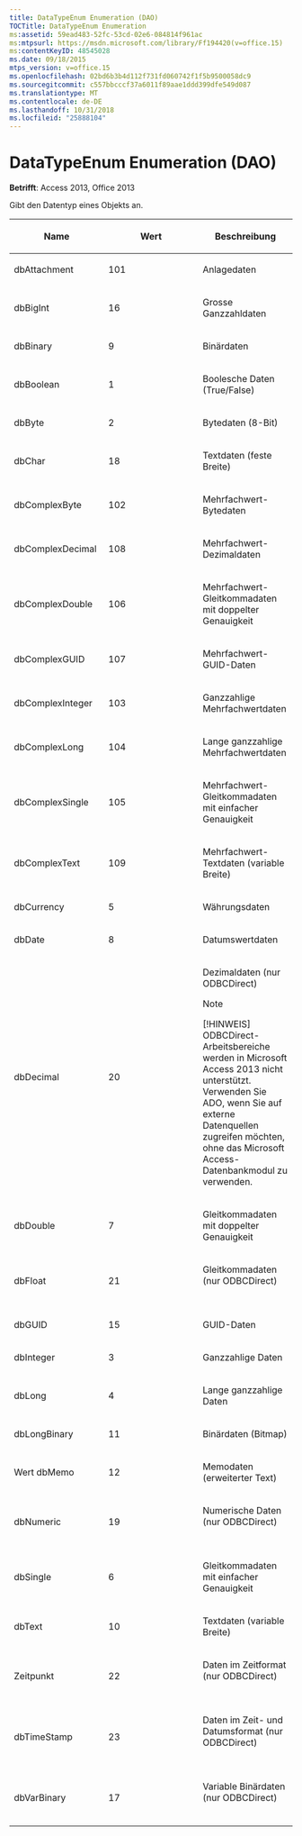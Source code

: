 ```yaml
---
title: DataTypeEnum Enumeration (DAO)
TOCTitle: DataTypeEnum Enumeration
ms:assetid: 59ead483-52fc-53cd-02e6-084814f961ac
ms:mtpsurl: https://msdn.microsoft.com/library/Ff194420(v=office.15)
ms:contentKeyID: 48545028
ms.date: 09/18/2015
mtps_version: v=office.15
ms.openlocfilehash: 02bd6b3b4d112f731fd060742f1f5b9500058dc9
ms.sourcegitcommit: c557bbcccf37a6011f89aae1ddd399dfe549d087
ms.translationtype: MT
ms.contentlocale: de-DE
ms.lasthandoff: 10/31/2018
ms.locfileid: "25888104"
---
```

# <a name="datatypeenum-enumeration-dao"></a>DataTypeEnum Enumeration (DAO)


**Betrifft**: Access 2013, Office 2013

Gibt den Datentyp eines Objekts an.

<table>
<colgroup>
<col style="width: 33%" />
<col style="width: 33%" />
<col style="width: 33%" />
</colgroup>
<thead>
<tr class="header">
<th><p>Name</p></th>
<th><p>Wert</p></th>
<th><p>Beschreibung</p></th>
</tr>
</thead>
<tbody>
<tr class="odd">
<td><p>dbAttachment</p></td>
<td><p>101</p></td>
<td><p>Anlagedaten</p></td>
</tr>
<tr class="even">
<td><p>dbBigInt</p></td>
<td><p>16</p></td>
<td><p>Grosse Ganzzahldaten</p></td>
</tr>
<tr class="odd">
<td><p>dbBinary</p></td>
<td><p>9</p></td>
<td><p>Binärdaten</p></td>
</tr>
<tr class="even">
<td><p>dbBoolean</p></td>
<td><p>1</p></td>
<td><p>Boolesche Daten (True/False)</p></td>
</tr>
<tr class="odd">
<td><p>dbByte</p></td>
<td><p>2</p></td>
<td><p>Bytedaten (8-Bit)</p></td>
</tr>
<tr class="even">
<td><p>dbChar</p></td>
<td><p>18</p></td>
<td><p>Textdaten (feste Breite)</p></td>
</tr>
<tr class="odd">
<td><p>dbComplexByte</p></td>
<td><p>102</p></td>
<td><p>Mehrfachwert-Bytedaten</p></td>
</tr>
<tr class="even">
<td><p>dbComplexDecimal</p></td>
<td><p>108</p></td>
<td><p>Mehrfachwert-Dezimaldaten</p></td>
</tr>
<tr class="odd">
<td><p>dbComplexDouble</p></td>
<td><p>106</p></td>
<td><p>Mehrfachwert-Gleitkommadaten mit doppelter Genauigkeit</p></td>
</tr>
<tr class="even">
<td><p>dbComplexGUID</p></td>
<td><p>107</p></td>
<td><p>Mehrfachwert-GUID-Daten</p></td>
</tr>
<tr class="odd">
<td><p>dbComplexInteger</p></td>
<td><p>103</p></td>
<td><p>Ganzzahlige Mehrfachwertdaten</p></td>
</tr>
<tr class="even">
<td><p>dbComplexLong</p></td>
<td><p>104</p></td>
<td><p>Lange ganzzahlige Mehrfachwertdaten</p></td>
</tr>
<tr class="odd">
<td><p>dbComplexSingle</p></td>
<td><p>105</p></td>
<td><p>Mehrfachwert-Gleitkommadaten mit einfacher Genauigkeit</p></td>
</tr>
<tr class="even">
<td><p>dbComplexText</p></td>
<td><p>109</p></td>
<td><p>Mehrfachwert-Textdaten (variable Breite)</p></td>
</tr>
<tr class="odd">
<td><p>dbCurrency</p></td>
<td><p>5</p></td>
<td><p>Währungsdaten</p></td>
</tr>
<tr class="even">
<td><p>dbDate</p></td>
<td><p>8</p></td>
<td><p>Datumswertdaten</p></td>
</tr>
<tr class="odd">
<td><p>dbDecimal</p></td>
<td><p>20</p></td>
<td><p>Dezimaldaten (nur ODBCDirect)</p>

> [!NOTE]
> [!HINWEIS] ODBCDirect-Arbeitsbereiche werden in Microsoft Access 2013 nicht unterstützt. Verwenden Sie ADO, wenn Sie auf externe Datenquellen zugreifen möchten, ohne das Microsoft Access-Datenbankmodul zu verwenden.


</td>
</tr>
<tr class="even">
<td><p>dbDouble</p></td>
<td><p>7</p></td>
<td><p>Gleitkommadaten mit doppelter Genauigkeit</p></td>
</tr>
<tr class="odd">
<td><p>dbFloat</p></td>
<td><p>21</p></td>
<td><p>Gleitkommadaten (nur ODBCDirect)</p>

<br/>


</td>
</tr>
<tr class="even">
<td><p>dbGUID</p></td>
<td><p>15</p></td>
<td><p>GUID-Daten</p></td>
</tr>
<tr class="odd">
<td><p>dbInteger</p></td>
<td><p>3</p></td>
<td><p>Ganzzahlige Daten</p></td>
</tr>
<tr class="even">
<td><p>dbLong</p></td>
<td><p>4</p></td>
<td><p>Lange ganzzahlige Daten</p></td>
</tr>
<tr class="odd">
<td><p>dbLongBinary</p></td>
<td><p>11</p></td>
<td><p>Binärdaten (Bitmap)</p></td>
</tr>
<tr class="even">
<td><p>Wert dbMemo</p></td>
<td><p>12</p></td>
<td><p>Memodaten (erweiterter Text)</p></td>
</tr>
<tr class="odd">
<td><p>dbNumeric</p></td>
<td><p>19</p></td>
<td><p>Numerische Daten (nur ODBCDirect)</p>

<br/>


</td>
</tr>
<tr class="even">
<td><p>dbSingle</p></td>
<td><p>6</p></td>
<td><p>Gleitkommadaten mit einfacher Genauigkeit</p></td>
</tr>
<tr class="odd">
<td><p>dbText</p></td>
<td><p>10</p></td>
<td><p>Textdaten (variable Breite)</p></td>
</tr>
<tr class="even">
<td><p>Zeitpunkt</p></td>
<td><p>22</p></td>
<td><p>Daten im Zeitformat (nur ODBCDirect)</p>

<br/>


</td>
</tr>
<tr class="odd">
<td><p>dbTimeStamp</p></td>
<td><p>23</p></td>
<td><p>Daten im Zeit- und Datumsformat (nur ODBCDirect)</p>

<br/>


</td>
</tr>
<tr class="even">
<td><p>dbVarBinary</p></td>
<td><p>17</p></td>
<td><p>Variable Binärdaten (nur ODBCDirect)</p>

<br/>


</td>
</tr>
</tbody>
</table>

